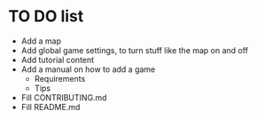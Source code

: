 # TO DO list

- Add a map
- Add global game settings, to turn stuff like the map on and off
- Add tutorial content
- Add a manual on how to add a game
  - Requirements
  - Tips
- Fill CONTRIBUTING.md
- Fill README.md